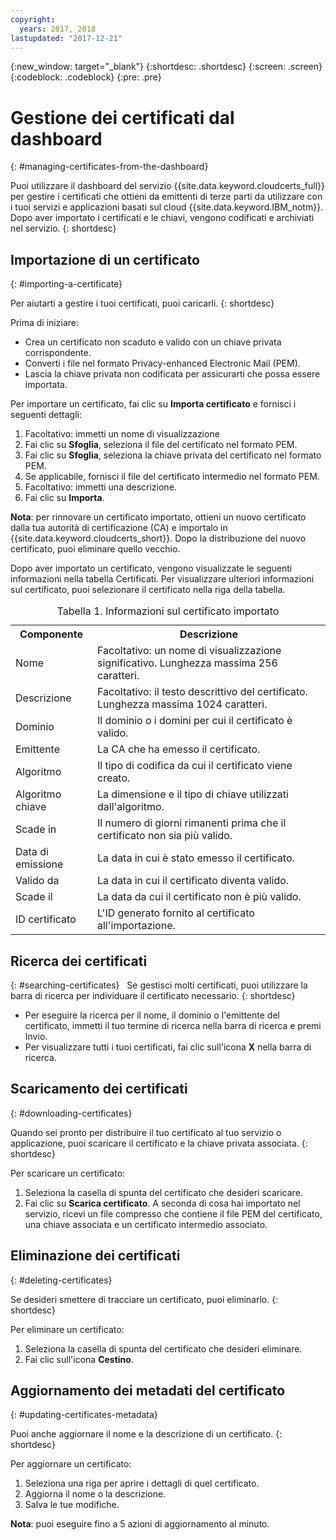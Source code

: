```yaml
---
copyright:
  years: 2017, 2018
lastupdated: "2017-12-21"
---
```

{:new_window: target="_blank"}
{:shortdesc: .shortdesc}
{:screen: .screen}
{:codeblock: .codeblock}
{:pre: .pre}

# Gestione dei certificati dal dashboard
{: #managing-certificates-from-the-dashboard}

Puoi utilizzare il dashboard del servizio {{site.data.keyword.cloudcerts_full}} per gestire i certificati che ottieni da emittenti di terze parti da utilizzare con i tuoi servizi e applicazioni basati sul cloud {{site.data.keyword.IBM_notm}}. Dopo aver importato i certificati e le chiavi, vengono codificati e archiviati nel servizio.
{: shortdesc}

## Importazione di un certificato
{: #importing-a-certificate}

Per aiutarti a gestire i tuoi certificati, puoi caricarli.
{: shortdesc}

Prima di iniziare:

* Crea un certificato non scaduto e valido con un chiave privata corrispondente.
* Converti i file nel formato Privacy-enhanced Electronic Mail (PEM).
* Lascia la chiave privata non codificata per assicurarti che possa essere importata.

Per importare un certificato, fai clic su **Importa certificato** e fornisci i seguenti dettagli:

1. Facoltativo: immetti un nome di visualizzazione
2. Fai clic su **Sfoglia**, seleziona il file del certificato nel formato PEM.
3. Fai clic su **Sfoglia**, seleziona la chiave privata del certificato nel formato PEM.
4. Se applicabile, fornisci il file del certificato intermedio nel formato PEM.
5. Facoltativo: immetti una descrizione.
6. Fai clic su **Importa**.  

**Nota**: per rinnovare un certificato importato, ottieni un nuovo certificato dalla tua autorità di certificazione (CA) e importalo in {{site.data.keyword.cloudcerts_short}}. Dopo la distribuzione del nuovo certificato, puoi eliminare quello vecchio.

Dopo aver importato un certificato, vengono visualizzate le seguenti informazioni nella tabella Certificati. Per visualizzare ulteriori informazioni sul certificato, puoi selezionare il certificato nella riga della tabella.

<table>
<caption> Tabella 1. Informazioni sul certificato importato </caption>
  <tr>
    <th> Componente </th>
    <th> Descrizione </th>
  </tr>
  <tr>
    <td>Nome</td>
    <td>Facoltativo: un nome di visualizzazione significativo. Lunghezza massima 256 caratteri. </td>
  </tr>
  <tr>
    <td>Descrizione</td>
    <td>Facoltativo: il testo descrittivo del certificato. Lunghezza massima 1024 caratteri. </td>
  </tr>
  <tr>
    <td>Dominio</td>
    <td>Il dominio o i domini per cui il certificato è valido. </td>
  </tr>
  <tr>
    <td>Emittente</td>
    <td>La CA che ha emesso il certificato.</td>
  </tr>
  <tr>
    <td>Algoritmo</td>
    <td>Il tipo di codifica da cui il certificato viene creato. </td>
  </tr>
  <tr>
    <td>Algoritmo chiave</td>
    <td>La dimensione e il tipo di chiave utilizzati dall'algoritmo. </td>
  </tr>
  <tr>
    <td>Scade in </td>
    <td>Il numero di giorni rimanenti prima che il certificato non sia più valido. </td>
  </tr>
  <tr>
    <td>Data di emissione</td>
    <td>La data in cui è stato emesso il certificato. </td>
  </tr>
  <tr>
    <td>Valido da</td>
    <td>La data in cui il certificato diventa valido. </td>
  </tr>
  <tr>
    <td>Scade il</td>
    <td>La data da cui il certificato non è più valido. </td>
  </tr>
  <tr>
    <td>ID certificato</td>
    <td>L'ID generato fornito al certificato all'importazione. </td>
  </tr>
</table>

## Ricerca dei certificati
{: #searching-certificates}
 
Se gestisci molti certificati, puoi utilizzare la barra di ricerca per individuare il certificato necessario.
{: shortdesc}
 
-   Per eseguire la ricerca per il nome, il dominio o l'emittente del certificato, immetti il tuo termine di ricerca nella barra di ricerca e premi Invio.
-   Per visualizzare tutti i tuoi certificati, fai clic sull'icona **X** nella barra di ricerca.

## Scaricamento dei certificati
{: #downloading-certificates}

Quando sei pronto per distribuire il tuo certificato al tuo servizio o applicazione, puoi scaricare il certificato e la chiave privata associata.
{: shortdesc}

Per scaricare un certificato:

1. Seleziona la casella di spunta del certificato che desideri scaricare.
2. Fai clic su **Scarica certificato**. A seconda di cosa hai importato nel servizio, ricevi un file compresso che contiene il file PEM del certificato, una chiave associata e un certificato intermedio associato.


## Eliminazione dei certificati
{: #deleting-certificates}

Se desideri smettere di tracciare un certificato, puoi eliminarlo.
{: shortdesc}  

Per eliminare un certificato:

1. Seleziona la casella di spunta del certificato che desideri eliminare.
2. Fai clic sull'icona **Cestino**.

## Aggiornamento dei metadati del certificato
{: #updating-certificates-metadata}

Puoi anche aggiornare il nome e la descrizione di un certificato.
{: shortdesc}

Per aggiornare un certificato:

1. Seleziona una riga per aprire i dettagli di quel certificato.
2. Aggiorna il nome o la descrizione.
3. Salva le tue modifiche.

**Nota**: puoi eseguire fino a 5 azioni di aggiornamento al minuto.
